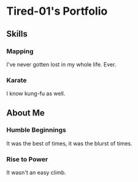 # Tired-01's Portfolio

## Skills
### Mapping
I've never gotten lost in my whole life. Ever.
### Karate
I know kung-fu as well.

## About Me
### Humble Beginnings
It was the best of times, it was the blurst of times.
### Rise to Power
It wasn't an easy climb.
